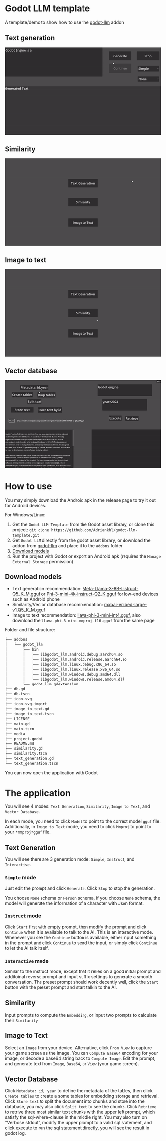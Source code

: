 # Godot LLM template
A template/demo to show how to use the [godot-llm](https://github.com/Adriankhl/godot-llm) addon

## Text generation
![](./media/demo-text-generation.gif)

## Similarity
![](./media/demo-similarity.gif)

## Image to text
![](./media/demo-image-to-text.gif)

## Vector database
![](./media/demo-vector-database.gif)

# How to use
You may simply download the Android apk in the release page to try it out for Android devices.

For Windows/Linux:
1. Get the `Godot LLM Template` from the Godot asset library, or clone this project: `git clone https://github.com/Adriankhl/godot-llm-template.git`
2. Get `Godot LLM` directly from the godot asset library, or download the addon from [godot-llm](https://github.com/Adriankhl/godot-llm) and place it to the `addons` folder
3. [Download models](#download-models)
4. Run the project with Godot or export an Android apk (requires the `Manage External Storage` permission)

## Download models
* Text generation recommendation: [Meta-Llama-3-8B-Instruct-Q5_K_M.gguf](https://huggingface.co/lmstudio-community/Meta-Llama-3-8B-Instruct-GGUF/tree/main) or [Phi-3-mini-4k-instruct-Q2_K.gguf](https://huggingface.co/bartowski/Phi-3-mini-4k-instruct-GGUF/tree/main) for low-end devices such as Android phone
* Similarity/Vector database recommendation: [mxbai-embed-large-v1.Q5_K_M.gguf](https://huggingface.co/ChristianAzinn/mxbai-embed-large-v1-gguf/tree/main)
* Image to text recommendation: [llava-phi-3-mini-int4.gguf](https://huggingface.co/xtuner/llava-phi-3-mini-gguf/tree/main), also download the `llava-phi-3-mini-mmproj-f16.gguf` from the same page

Folder and file structure:
```
├── addons
│   └── godot_llm
│       ├── bin
│       │   ├── libgodot_llm.android.debug.aarch64.so
│       │   ├── libgodot_llm.android.release.aarch64.so
│       │   ├── libgodot_llm.linux.debug.x86_64.so
│       │   ├── libgodot_llm.linux.release.x86_64.so
│       │   ├── libgodot_llm.windows.debug.amd64.dll
│       │   └── libgodot_llm.windows.release.amd64.dll
│       └── godot_llm.gdextension
├── db.gd
├── db.tscn
├── icon.svg
├── icon.svg.import
├── image_to_text.gd
├── image_to_text.tscn
├── LICENSE
├── main.gd
├── main.tscn
├── media
├── project.godot
├── README.md
├── similarity.gd
├── similarity.tscn
├── text_generation.gd
└── text_generation.tscn
```

You can now open the application with Godot

# The application

You will see 4 modes: `Text Generation`, `Similarity`, `Image to Text`, and `Vector Database`.

In each mode, you need to click `Model` to point to the correct model `gguf` file. Additionally, in `Image to Text` mode, you need to click `Mmproj` to point to your `*mmproj*gguf` file.

## Text Generation

You will see there are 3 generation mode: `Simple`, `Instruct`, and `Interactive`. 

### `Simple` mode
Just edit the prompt and click `Generate`. Click `Stop` to stop the generation.

You choose `None` schema or `Person` schema, if you choose `None` schema, the model will generate the information of a character with Json format.

### `Instruct` mode
Click `Start` first with empty prompt, then modify the prompt and click `Continue` when it is available to talk to the AI. This is an interactive mode. Whenever you see the `Continue` button is available, either input something in the prompt and click `Continue` to send the input, or simply click `Continue` to let the AI talk itself.

### `Interactive` mode
Similar to the instruct mode, except that it relies on a good initial prompt and additoinal reverse prompt and input suffix settings to generate a smooth conversation. The preset prompt should work decently well, click the `Start` button with the preset prompt and start talkin to the AI.

## Similarity
Input prompts to compute the `Embedding`, or input two prompts to calculate their `Similarity`

## Image to Text
Select an `Image` from your device. Alternative, click `From View` to capture your game screen as the image. You can `Compute Base64` encoding for your image, or decode a base64 string back to `Compute Image`. Edit the prompt, and generate text from `Image`, `Base64`, or `View` (your game screen).

## Vector Database
Click `Metadata: id, year` to define the metadata of the tables, then click `Create tables` to create a some tables for embedding storage and retrieval. Click `Store text` to split the document into chunks and store into the database, you may also click `Split text` to see the chunks. Click `Retrieve` to retrive three most similar text chunks with the upper left prompt, which satisfy the sql-where-clause in the middle right. You may also turn on "Verbose stdout", modify the upper prompt to a valid sql statement, and click execute to run the sql statement directly, you will see the result in godot log.
